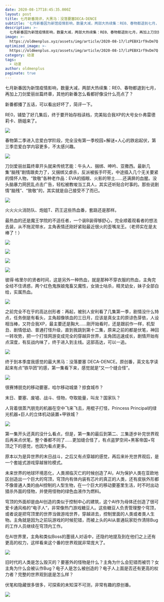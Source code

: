 ```yaml
---
date: 2020-08-17T18:45:35.000Z
layout: post
title: 七月新番简评，大黑马：没落要塞DECA-DENCE
subtitle: '七月新番因为新馆疫情影响，数量大减，两部大热续集：RE0、春物都退到七月，再加上刀剑爱丽丝篇终章，其他的新番怎么看都好像没什么亮点了？'
description: >-
  七月新番因为新馆疫情影响，数量大减，两部大热续集：RE0、春物都退到七月，再加上刀剑爱丽丝篇终章，其他的新番怎么看都好像没什么亮点了？
image: >-
  https://oldmenplus.xyz/assets/img/article/2020-08-17/lzPEBX1rf9vDm7Q.jpg
optimized_image: >-
  https://oldmenplus.xyz/assets/img/article/2020-08-17/lzPEBX1rf9vDm7Q.jpg
category: 动漫
tags:
  - 动漫
author: oldmenplus
paginate: true
---
```


七月新番因为新馆疫情影响，数量大减，两部大热续集：RE0、春物都退到七月，再加上刀剑爱丽丝篇终章，其他的新番怎么看都好像没什么亮点了？

新番都播了五话，可以看出好坏了，简评一下。

RE0，铺垫了好几集后，终于要开始存档读档，完美贴合我XP的大号女仆弗雷德莉卡、肠姐来了。

![](https://oldmenplus.xyz/assets/img/article/2020-08-17/8nSdQCUX7bOqWvt.jpg)

春物第二季进入恋爱白学阶段，完全没有第一季校园+解谜+人心的跌宕起伏，第三季恋爱白学内容更多，不太感兴趣。

![](https://oldmenplus.xyz/assets/img/article/2020-08-17/aRYjOmvfQs7nrcl.jpg)

刀剑爱丽丝篇终章开头就来传统艺能：牛头人、捆绑、呻吟、亚撒西。最新几集“脑残”剧情跟卖力了，又捆绑又虐杀，反派被扳手吓死，中途插入几个无关要紧的情怀人物，“致敬”各种老作品：EVA的插眼、火影的带土......还满屏的血腥。没头脑暴力网民乱点击广告，轻松被教唆当工具人，其实还听贴合时事的。那些说剧情“脑残”、“致敬”的，其实就是自己接受不了而已。

![](https://oldmenplus.xyz/assets/img/article/2020-08-17/jrD1I9nFlUfB3ST.jpg)

火火火火消防队、炮姐T、药王这些热血番，套路还是那样。

最热血的还是魔王学院的不适任者，一个装B装得够舒心，完全顺着观看者的想法去装，从不拖泥带水，主角表情还刚好紧贴最近很火的歪嘴龙王。（老师实在是太棒了！）

![](https://oldmenplus.xyz/assets/img/article/2020-08-17/IVjLABheyZ5YStp.jpg)

![](https://oldmenplus.xyz/assets/img/article/2020-08-17/7aJ8xwHDIBdytWr.jpg)

![](https://oldmenplus.xyz/assets/img/article/2020-08-17/OAqDKd4sVJ7bhMB.jpg)

![](https://oldmenplus.xyz/assets/img/article/2020-08-17/o2Yl6OBZgpfek3R.jpg)

彼得·格里尔的贤者时间，这是另外一种热血，就是那种不穿衣服的热血，主角完全经不住诱惑，两个红色鬼族娘鬼畜又魔性，女骑士咕杀，精灵幼女，妹子全部白给，实属热血。

![](https://oldmenplus.xyz/assets/img/article/2020-08-17/lxeZnYJWb9KaSX3.png)

之前完全不在乎的高达创形者：再起，被别人安利看了几集第一季，剧情没什么特点，任务倒是有看头，主角超像铁血的三日月，应该是真女主的原谅色芽依，人设相当棒，又符合我XP，最主要还是胸大......刚开始看时，还是跟前作一样，机型丑、剧情低幼、普通打怪升级，直到我跳到第十二集，原来之前的都是伏笔，神回一转攻势，把一个打怪网游变成完全的穿越异世界，主角团迅速成长，剧情开始有点深度，有反战内味了，终于进入到主线。这部高达，可以一追。

![](https://oldmenplus.xyz/assets/img/article/2020-08-17/YUA2mpl8DnF9Qrb.jpg)

终于到本季度我感觉的最大黑马：没落要塞 DECA-DENCE。原创番，英文名字读起来有点“铁华团”的感，第一集看下来，感觉就是“又一个缝合怪”。

![](https://oldmenplus.xyz/assets/img/article/2020-08-17/LG2C9wv3DSIYrp5.png)

很赛博朋克的移动要塞，哈尔移动城堡？掠食城市？

末日、要塞、废墟、战斗、怪物，夺取能量，叫龙？国家队？

人背着很蒸汽朋克的机器在空中飞来飞去，用棍子打怪，Princess Principal的绿光机器+巨人的立体机动装置+甲铁城？

![](https://oldmenplus.xyz/assets/img/article/2020-08-17/pK2I8zH61QY7MhP.jpg)

第一集开头还真的没什么看点，但是，第一集的最后到第二、三集逐步补完世界观后再来点伏笔，整个番都不同了......更加缝合怪了，有点盗梦空间+黑客帝国+穹顶之下的感觉，也因为看点更多。

原本以为是异世界的末日战斗，之后又有点穿越的感觉，再后来补充世界观后，是一个套娃式游戏穿越冒险模式。

未来世界的地球环境恶化，人类濒临灭亡的时候创造了AI，AI为保护人类在亚欧地区创造出一个巨大的穹顶，穹顶内有体内装有芯片的真正的人类，还有皮肤外形都不像普通人类的由AI控制的人型生物，在一个巨大的移动要塞里生活，时不时出动猎杀外面的怪物，并使用怪物的绿色血液作为燃料。

穹顶的外面却是由AI创造的类似于控制中心的建筑，这个AI作为母体还创造了很可爱卡通风格的“电子人”，非常像热门游戏糖豆人。这些糖豆人负责管理整个穹顶，或者说是把穹顶里的世界当做游戏世界，穿越进去，控制里面的人类或者类人生物。主角就是因为之前玩游戏的时候犯错，而被上头的AI从普通玩家贬作清除Bug的工作人员继续在穹顶内工作。

在AI世界里，主角和类似Boss的墨镜人对话中，还隐约地提及到在他们之上还有更高的权力，这样看来这个番的世界观就非常庞大了。

![](https://oldmenplus.xyz/assets/img/article/2020-08-17/uyr7wVWCIBYGvd8.jpg)

旧时代的人类是怎么毁灭的？要塞外的怪物是什么？主角为什么会犯错而被罚？女主角为什么会被认作Bug？电子人是怎么被创造的？电子人上面是否还有更高的权力者？完整的世界观到底是怎么样？

伏笔和隐藏很多很多，可探索的未知深不可测，非常有趣的原创番。

![](https://oldmenplus.xyz/assets/img/article/2020-08-17/zKZreXDc59FYmjN.jpg)